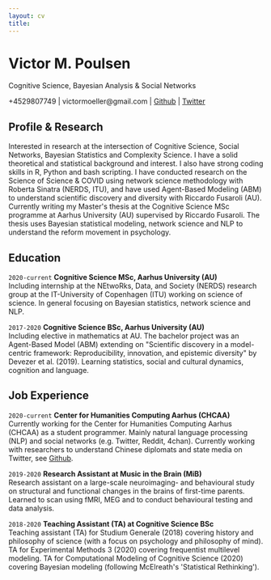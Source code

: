 ```yaml
---
layout: cv
title: 
---
```

# Victor M. Poulsen
Cognitive Science, Bayesian Analysis & Social Networks

<div id="webaddress">
  +4529807749 
|  victormoeller@gmail.com
| <a href="https://github.com/victor-m-p">Github</a>
| <a href="https://twitter.com/vic_moeller">Twitter</a>
</div>

## Profile & Research

Interested in research at the intersection of Cognitive Science, Social Networks, Bayesian Statistics and Complexity Science. I have a solid theoretical and statistical background and interest. I also have strong coding skills in R, Python and bash scripting. I have conducted research on the Science of Science & COVID using network science methodology with Roberta Sinatra (NERDS, ITU), and have used Agent-Based Modeling (ABM) to understand scientific discovery and diversity with Riccardo Fusaroli (AU). Currently writing my Master's thesis at the Cognitive Science MSc programme at Aarhus University (AU) supervised by Riccardo Fusaroli. The thesis uses Bayesian statistical modeling, network science and NLP to understand the reform movement in psychology. 

## Education

`2020-current`
__Cognitive Science MSc, Aarhus University (AU)__ <br/>
Including internship at the NEtwoRks, Data, and Society (NERDS) research group at the IT-University of Copenhagen (ITU) working on science of science. In general focusing on Bayesian statistics, network science and NLP. 

`2017-2020`
__Cognitive Science BSc, Aarhus University (AU)__ <br/>
Including elective in mathematics at AU. The bachelor project was an Agent-Based Model (ABM) extending on "Scientific discovery in a model-centric framework: Reproducibility, innovation, and epistemic diversity" by Devezer et al. (2019). Learning statistics, social and cultural dynamics, cognition and language. 

## Job Experience 

`2020-current`
__Center for Humanities Computing Aarhus (CHCAA)__ <br/>
Currently working for the Center for Humanities Computing Aarhus (CHCAA) as a
student programmer. Mainly natural language processing (NLP) and social
networks (e.g. Twitter, Reddit, 4chan). Currently working with researchers to
understand Chinese diplomats and state media on Twitter, see
[Github](https://github.com/centre-for-humanities-computing/china-twitter).

`2019-2020`
__Research Assistant at Music in the Brain (MiB)__ <br/>
Research assistant on a large-scale neuroimaging- and behavioural study on
structural and functional changes in the brains of first-time parents. Learned
to scan using fMRI, MEG and to conduct behavioural testing and data analysis.

`2018-2020`
__Teaching Assistant (TA) at Cognitive Science BSc__ <br/>
Teaching assistant (TA) for Studium Generale (2018) covering history and philosophy
of science (with a focus on psychology and philosophy of mind). TA for Experimental Methods 3 (2020)
covering frequentist multilevel modeling. TA for Computational Modeling of
Cognitive Science (2020) covering Bayesian modeling (following McElreath's
'Statistical Rethinking').

<!-- ### Footer

Last updated: March 2022 -->


